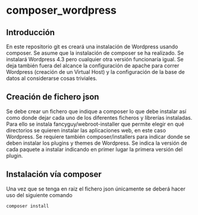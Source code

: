# composer_wordpress

## Introducción
En este repositorio git es creará una instalación de Wordpress usando composer. Se asume que la instalación de composer se ha realizado.
Se instalará Wordpress 4.3 pero cualquier otra versión funcionaría igual.
Se deja también fuera del alcance la configuración de apache para correr Wordpress (creación de un Virtual Host) y la configuración de la base de datos al considerarse cosas triviales.

## Creación de fichero json
Se debe crear un fichero que indique a composer lo que debe instalar así como donde dejar cada uno de los diferentes ficheros y librerías instaladas.
Para ello se instala fancyguy/webroot-installer que permite elegir en qué directorios se quieren instalar las aplicaciones web, en este caso Wordpress.
Se requiere también composer/installers	para indicar donde se deben instalar los plugins y themes de Wordpress.
Se indica la versión de cada paquete a instalar indicando en primer lugar la primera versión del plugin.

## Instalación vía composer
Una vez que se tenga en raiz el fichero json únicamente se deberá hacer uso del siguiente comando
```
composer install
```


